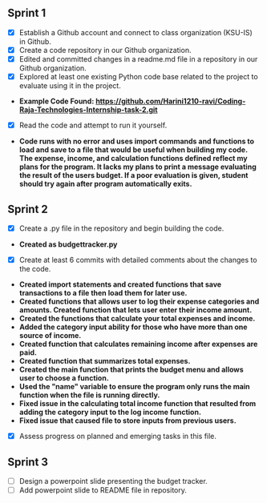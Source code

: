 ## Sprint 1
- [x] Establish a Github account and connect to class organization (KSU-IS) in Github.
- [x] Create a code repository in our Github organization.
- [x] Edited and committed changes in a readme.md file in a repository in our Github organization.
- [x] Explored at least one existing Python code base related to the project to evaluate using it in the project.
- **Example Code Found: https://github.com/Harini1210-ravi/Coding-Raja-Technologies-Internship-task-2.git**
- [x] Read the code and attempt to run it yourself.
- **Code runs with no error and uses import commands and functions to load and save to a file that would be useful when building my code. The expense, income, and calculation functions defined reflect my plans for the program. It lacks my plans to print a message evaluating the result of the users budget. If a poor evaluation is given, student should try again after program automatically exits.**
## Sprint 2
- [x] Create a .py file in the repository and begin building the code.
- **Created as budgettracker.py**
- [x] Create at least 6 commits with detailed comments about the changes to the code.
- **Created import statements and created functions that save transactions to a file then load them for later use.**
- **Created functions that allows user to log their expense categories and amounts. Created function that lets user enter their income amount.**
- **Created the functions that calculate your total expenses and income.**
- **Added the category input ability for those who have more than one source of income.**
- **Created function that calculates remaining income after expenses are paid.**
- **Created function that summarizes total expenses.**
- **Created the main function that prints the budget menu and allows user to choose a function.**
- **Used the "name" variable to ensure the program only runs the main function when the file is running directly.**
- **Fixed issue in the calculating total income function that resulted from adding the category input to the log income function.**
- **Fixed issue that caused file to store inputs from previous users.**
- [x] Assess progress on planned and emerging tasks in this file.
## Sprint 3
- [ ] Design a powerpoint slide presenting the budget tracker.
- [ ] Add powerpoint slide to README file in repository.
